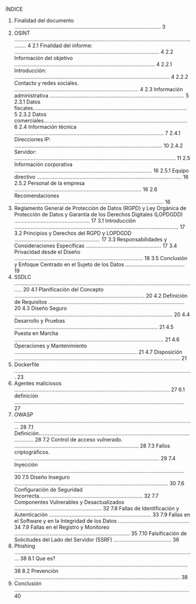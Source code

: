 ÍNDICE
1. Finalidad del documento ................................................................................................... 3
2. OSINT ............................................................................................................................... 4
2.1 Finalidad del informe: .................................................................................................. 4
2.2 Información del objetivo ............................................................................................... 4
2.2.1 Introducción: ......................................................................................................... 4
2.2.2 Contacto y redes sociales. .................................................................................... 4
2.3 Información administrativa ........................................................................................... 5
2.3.1 Datos fiscales........................................................................................................ 5
2.3.2 Datos comerciales................................................................................................. 6
2.4 Información técnica ..................................................................................................... 7
2.4.1 Direcciones IP: .................................................................................................... 10
2.4.2 Servidor: ............................................................................................................. 11
2.5 Información corporativa ............................................................................................. 16
2.5.1 Equipo directivo .................................................................................................. 16
2.5.2 Personal de la empresa ...................................................................................... 16
2.6 Recomendaciones ..................................................................................................... 16
3. Reglamento General de Protección de Datos (RGPD) y Ley Orgánica de Protección de
Datos y Garantía de los Derechos Digitales (LOPDGDD) ................................................... 17
3.1 Introducción ............................................................................................................... 17
3.2 Principios y Derechos del RGPD y LOPDGDD .......................................................... 17
3.3 Responsabilidades y Consideraciones Específicas ................................................... 17
3.4 Privacidad desde el Diseño ....................................................................................... 18
3.5 Conclusión y Enfoque Centrado en el Sujeto de los Datos ........................................ 19
4. SSDLC ............................................................................................................................ 20
4.1 Planificación del Concepto ........................................................................................ 20
4.2 Definición de Requisitos ............................................................................................ 20
4.3 Diseño Seguro ........................................................................................................... 20
4.4 Desarrollo y Pruebas ................................................................................................. 21
4.5 Puesta en Marcha ..................................................................................................... 21
4.6 Operaciones y Mantenimiento ................................................................................... 21
4.7 Disposición ................................................................................................................ 21
5. Dockerfile ........................................................................................................................ 23
6. Agentes maliciosos ......................................................................................................... 27
6.1 definición ................................................................................................................... 27
7. OWASP .......................................................................................................................... 28
7.1 Definición................................................................................................................... 28
7.2 Control de acceso vulnerado. .................................................................................... 28
7.3 Fallos criptográficos. .................................................................................................. 29
7.4 Inyección ................................................................................................................... 30
7.5 Diseño Inseguro ........................................................................................................ 30
7.6 Configuración de Seguridad Incorrecta...................................................................... 32
7.7 Componentes Vulnerables y Desactualizados ........................................................... 32
7.8 Fallas de Identificación y Autenticación ..................................................................... 33
7.9 Fallas en el Software y en la Integridad de los Datos ................................................ 34
7.9 Fallas en el Registro y Monitoreo .............................................................................. 35
7.10 Falsificación de Solicitudes del Lado del Servidor (SSRF) ....................................... 36
8. Phishing .......................................................................................................................... 38
8.1 Que es? ..................................................................................................................... 38
8.2 Prevención ................................................................................................................ 38
9. Conclusión ...................................................................................................................... 40
